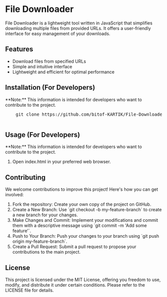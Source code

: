 
<body>
  <h1>File Downloader</h1>
  <p>File Downloader is a lightweight tool written in JavaScript that simplifies downloading multiple files from provided URLs. It offers a user-friendly interface for easy management of your downloads.</p>

  <h2>Features</h2>
  <ul>
    <li>Download files from specified URLs</li>
    <li>Simple and intuitive interface</li>
    <li>Lightweight and efficient for optimal performance</li>
  </ul>

  <h2>Installation (For Developers)</h2>
  <p>**Note:** This information is intended for developers who want to contribute to the project.</p>
  <pre>
    git clone https://github.com/bitof-KARTIK/File-Downloader.git
  </pre>

  <h2>Usage (For Developers)</h2>
  <p>**Note:** This information is intended for developers who want to contribute to the project.</p>
  <ol>
    <li>Open index.html in your preferred web browser.</li>
  </ol>

  <h2>Contributing</h2>
  <p>We welcome contributions to improve this project! Here's how you can get involved:</p>
  <ol>
    <li>Fork the repository: Create your own copy of the project on GitHub.</li>
    <li>Create a New Branch: Use `git checkout -b my-feature-branch` to create a new branch for your changes.</li>
    <li>Make Changes and Commit: Implement your modifications and commit them with a descriptive message using `git commit -m 'Add some feature'`.  </li>
    <li>Push to Your Branch: Push your changes to your branch using `git push origin my-feature-branch`.</li>
    <li>Create a Pull Request: Submit a pull request to propose your contributions to the main project.</li>
  </ol>

  <h2>License</h2>
  <p>This project is licensed under the MIT License, offering you freedom to use, modify, and distribute it under certain conditions. Please refer to the LICENSE file for details.</p>
</body>
</html>
